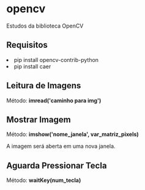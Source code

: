 # opencv
Estudos da biblioteca OpenCV

## Requisitos
<li>pip install opencv-contrib-python</li>
<li>pip install caer</li>

## Leitura de Imagens
<p>Método: <b>imread('caminho para img')</b></p>

## Mostrar Imagem
<p>Método: <b>imshow('nome_janela', var_matriz_pixels)</b></p>
<p>A imagem será aberta em uma nova janela.</p>

## Aguarda Pressionar Tecla
<p>Método: <b>waitKey(num_tecla)</b></p>
